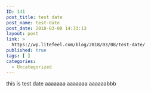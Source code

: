 ```yaml
---
ID: 141
post_title: test date
post_name: test-date
post_date: 2018-03-08 14:33:13
layout: post
link: >
  https://wp.litefeel.com/blog/2018/03/08/test-date/
published: true
tags: [ ]
categories:
  - Uncategorized
---
```

this is test date
aaaaaaa
aaaaaaa
aaaaaabbb
